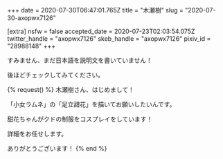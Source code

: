 +++
date = 2020-07-30T06:47:01.765Z
title = "木瀬樹"
slug = "2020-07-30-axopwx7126"

[extra]
nsfw = false
accepted_date = 2020-07-23T02:03:54.075Z
twitter_handle = "axopwx7126"
skeb_handle = "axopwx7126"
pixiv_id = "28988148"
+++

すみません、まだ日本語を説明文を書いていません！

後ほどチェックしてみてください。

{% request() %}
木瀬樹さん、はじめまして！

「小女ラムネ」の「足立甜花」を描いてお願いしたいんです。

甜花ちゃんがクドの制服をコスプレイをしています！

詳細をお任せします。

ありがとうございます！
{% end %}